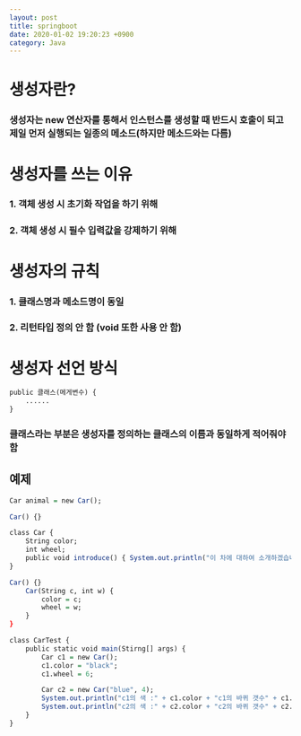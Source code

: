 ```yaml
---
layout: post
title: springboot
date: 2020-01-02 19:20:23 +0900
category: Java
---
```


# 생성자란?
### 생성자는 new 연산자를 통해서 인스턴스를 생성할 때 반드시 호출이 되고 제일 먼저 실행되는 일종의 메소드(하지만 메소드와는 다름)

# 생성자를 쓰는 이유
### 1. 객체 생성 시 초기화 작업을 하기 위해
### 2. 객체 생성 시 필수 입력값을 강제하기 위해

# 생성자의 규칙
### 1. 클래스명과 메소드명이 동일
### 2. 리턴타입 정의 안 함 (void 또한 사용 안 함)

# 생성자 선언 방식
```r
public 클래스(메게변수) {
    ......
}

```

### 클래스라는 부분은 생성자를 정의하는 클래스의 이름과 동일하게 적어줘야 함

## 예제
```r
Car animal = new Car(); 

Car() {}

class Car {
    String color;
    int wheel;
    public void introduce() { System.out.println("이 차에 대하여 소개하겠습니다.")}
}

Car() {}
	Car(String c, int w) { 
		color = c;   
		wheel = w;   
	}
}

class CarTest {    
	public static void main(Stirng[] args) {
		Car c1 = new Car();    
		c1.color = "black"; 
		c1.wheel = 6;    

		Car c2 = new Car("blue", 4); 
		System.out.println("c1의 색 :" + c1.color + "c1의 바퀴 갯수" + c1.wheel); 
		System.out.println("c2의 색 :" + c2.color + "c2의 바퀴 갯수" + c2.wheel); 
	}
}


```
